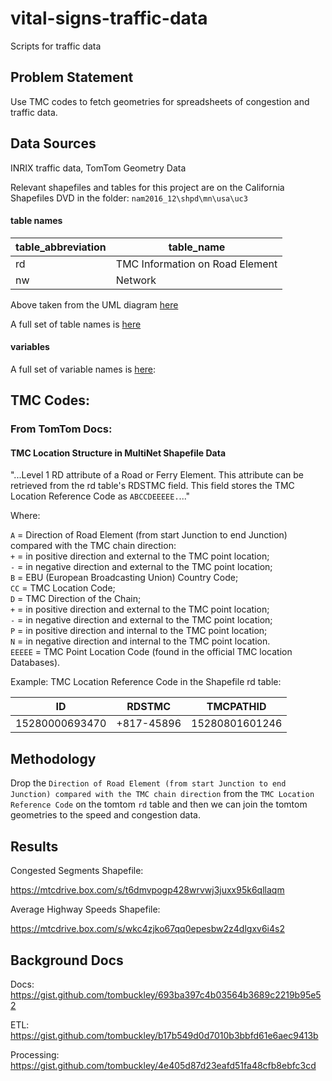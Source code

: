 # vital-signs-traffic-data
Scripts for traffic data

## Problem Statement  

Use TMC codes to fetch geometries for spreadsheets of congestion and traffic data.

## Data Sources

INRIX traffic data, TomTom Geometry Data  

Relevant shapefiles and tables for this project are on the California Shapefiles DVD in the folder: `nam2016_12\shpd\mn\usa\uc3`  

#### table names  

table_abbreviation|table_name
------|------
rd|TMC Information on Road Element  
nw|Network  

Above taken from the UML diagram [here](https://mtcdrive.app.box.com/file/65188361825)    

A full set of table names is [here](https://gist.github.com/tombuckley/2648c8fe9a776e2658d03a76769b07c4)    

#### variables  

A full set of variable names is [here](https://gist.github.com/tombuckley/130773fd00026069ed4565eb40e1d88f):   

## TMC Codes:   

### From TomTom Docs:     

#### TMC Location Structure in MultiNet Shapefile Data    

"...Level 1 RD attribute of a Road or Ferry Element. This attribute can be retrieved from the rd table's RDSTMC field. This field stores the TMC Location Reference Code as `ABCCDEEEEE.`..."   

Where:  
  
`A` = Direction of Road Element (from start Junction to end Junction) compared with the TMC chain direction:   
`+` = in positive direction and external to the TMC point location;   
`-` = in negative direction and external to the TMC point location;   
`B` = EBU (European Broadcasting Union) Country Code;   
`CC` = TMC Location Code;   
`D` = TMC Direction of the Chain;   
`+` = in positive direction and external to the TMC point location;   
`-` = in negative direction and external to the TMC point location;   
`P` = in positive direction and internal to the TMC point location;   
`N` = in negative direction and internal to the TMC point location.   
`EEEEE` = TMC Point Location Code (found in the official TMC location Databases).   

Example: TMC Location Reference Code in the Shapefile rd table:     

ID|RDSTMC|TMCPATHID  
--|-----|-------  
15280000693470|+817-45896|15280801601246   

## Methodology

Drop the `Direction of Road Element (from start Junction to end Junction) compared with the TMC chain direction` from the `TMC Location Reference Code` on the tomtom `rd` table and then we can join the tomtom geometries to the speed and congestion data.  
  
## Results

Congested Segments Shapefile:  

https://mtcdrive.box.com/s/t6dmvpogp428wrvwj3juxx95k6qllaqm  

Average Highway Speeds Shapefile:  

https://mtcdrive.box.com/s/wkc4zjko67qq0epesbw2z4dlgxv6i4s2  

## Background Docs  

Docs: https://gist.github.com/tombuckley/693ba397c4b03564b3689c2219b95e52  

ETL: https://gist.github.com/tombuckley/b17b549d0d7010b3bbfd61e6aec9413b   

Processing: https://gist.github.com/tombuckley/4e405d87d23eafd51fa48cfb8ebfc3cd  

